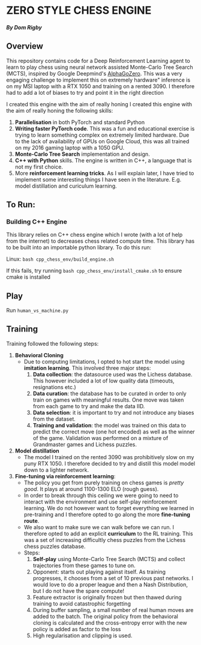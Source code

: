 # ZERO STYLE CHESS ENGINE
#####  By Dom Rigby

## Overview
This repository contains code for a Deep Reinforcement Learning agent to learn to play chess using neural network assisted 
Monte-Carlo Tree Search (MCTS), inspired by Google Deepmind's [AlphaGoZero](https://www.google.com/search?q=alpha+go+zero+paper&client=ubuntu-sn&hs=JWS&sca_esv=c9803a166ab8e7a0&channel=fs&sxsrf=ADLYWIJkjbSEES--hpoPf2U7wdxifl9_gg%3A1736708404696&ei=NBGEZ8eWKoe7hbIPx7_v4Ak&ved=0ahUKEwjHgKn87vCKAxWHXUEAHcffG5wQ4dUDCBA&uact=5&oq=alpha+go+zero+paper&gs_lp=Egxnd3Mtd2l6LXNlcnAiE2FscGhhIGdvIHplcm8gcGFwZXIyBxAjGLECGCcyCxAAGIAEGJECGIoFMgsQABiABBiGAxiKBTILEAAYgAQYhgMYigUyBRAAGO8FMggQABiABBiiBEjUCVDfBljSCHABeACQAQCYAaMBoAHUA6oBAzEuM7gBA8gBAPgBAZgCAqAChwHCAgoQABiwAxjWBBhHmAMAiAYBkAYIkgcDMS4xoAfTFg&sclient=gws-wiz-serp). This was a very engaging challenge to 
implement this on extremely hardware" inference is on my MSI laptop with a RTX 1050 and training on a rented 3090. I therefore
had to add a lot of biases to try and point it in the right direction 

I created this engine with the aim of really honing I created this engine with the aim of really honing the following skills:
1. **Parallelisation** in both PyTorch and standard Python
2. **Writing faster PyTorch code**. This was a fun and educational exercise is trying to learn something complex on extremely 
limited hardware. Due to the lack of availability of GPUs on Google Cloud, this was all trained on my 2016 gaming laptop with a 1050 GPU.
3. **Monte-Carlo Tree Search** implementation and design.
4. **C++ with Python** skills. The engine is written in C++, a language that is not my first choice.
5. More **reinforcement learning tricks**. As I will explain later, I have tried to implement some interesting things I have seen in the literature. E.g. model distillation and curiculum learning.

## To Run:
### Building C++ Engine
This library relies on C++ chess engine which I wrote (with a lot of help from the internet) to decreases chess related 
compute time. This library has to be built into an importable python library. To do this run:

Linux:
```bash cpp_chess_env/build_engine.sh```

If this fails, try running ```bash cpp_chess_env/install_cmake.sh``` to ensure cmake is installed

## Play
Run ```human_vs_machine.py```

## Training
Training followed the following steps:

1. **Behavioral Cloning**
   * Due to computing limitations, I opted to hot start the model using **imitation learning**. This involved three major steps:
     1. **Data collection**: the datasource used was the Lichess database. This however included a lot of low quality data (timeouts, resignations etc.)
     2. **Data curation**: the database has to be curated in order to only train on games with meaningful results. One move was taken from each game to try and make the data IID.
     3. **Data selection**: it is important to try and not introduce any biases from the dataset.
     4. **Training and validation**: the model was trained on this data to predict the correct move (one hot encoded) as well as the winner of the game.
        Validation was performed on a mixture of Grandmaster games and Lichess puzzles.
2. **Model distillation**
   * The model I trained on the rented 3090 was prohibitively slow on my puny RTX 1050. I therefore decided to try and distill this model
   model down to a lighter network.
3. **Fine-tuning via reinforcement learning**:
   * The policy you get from purely training on chess games is *pretty good*. It plays at around 1100-1300 ELO (rough guess).
   * In order to break through this ceiling we were going to need to interact with the environment and use self-play reinforcement
    learning. We do not however want to forget everything we learned in pre-training and I therefore opted to go along the more 
    **fine-tuning route**.
   * We also want to make sure we can walk before we can run. I therefore opted to add an explicit **curriculum** to the RL training. This
   was a set of increasing difficultly chess puzzles from the Lichess chess puzzles database.
   * Steps:
     1. **Self-play** using Monte-Carlo Tree Search (MCTS) and collect trajectories from these games to tune on.
     2. Opponent: starts out playing against itself. As training progresses, it chooses from a set of 10 previous past networks. I would love
     to do a proper league and then a Nash Distribution, but I do not have the spare compute!
     2. Feature extractor is originally frozen but then thawed during training to avoid catastrophic forgetting
     3. During buffer sampling, a small number of real human moves are added to the batch. The original policy from the 
     behavioral cloning is calculated and the cross-entropy error with the new policy is added as factor to the loss
     4. High regularisation and clipping is used.




